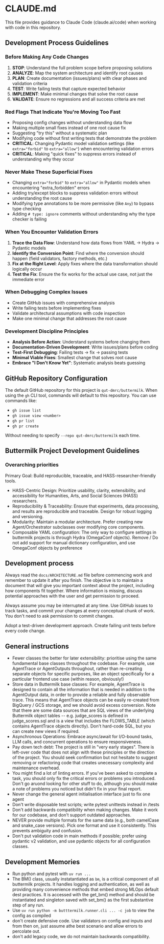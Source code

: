 # CLAUDE.md

This file provides guidance to Claude Code (claude.ai/code) when working with code in this repository.

## Development Process Guidelines

### Before Making Any Code Changes
1. **STOP**: Understand the full problem scope before proposing solutions
2. **ANALYZE**: Map the system architecture and identify root causes  
3. **PLAN**: Create documentation (issues/plans) with clear phases and validation criteria
4. **TEST**: Write failing tests that capture expected behavior
5. **IMPLEMENT**: Make minimal changes that solve the root cause
6. **VALIDATE**: Ensure no regressions and all success criteria are met

### Red Flags That Indicate You're Moving Too Fast
- Proposing config changes without understanding data flow
- Making multiple small fixes instead of one root cause fix
- Suggesting "try this" without a systematic plan
- Modifying code without first writing tests that demonstrate the problem
- **CRITICAL**: Changing Pydantic model validation settings (like `extra="forbid"` to `extra="allow"`) when encountering validation errors
- **CRITICAL**: Making "quick fixes" to suppress errors instead of understanding why they occur

### Never Make These Superficial Fixes
- Changing `extra="forbid"` to `extra="allow"` in Pydantic models when encountering "extra_forbidden" errors
- Adding try/except blocks to suppress validation errors without understanding the root cause
- Modifying type annotations to be more permissive (like `Any`) to bypass type checking
- Adding `# type: ignore` comments without understanding why the type checker is failing

### When You Encounter Validation Errors
1. **Trace the Data Flow**: Understand how data flows from YAML → Hydra → Pydantic models
2. **Identify the Conversion Point**: Find where the conversion should happen (field validators, factory methods, etc.)
3. **Fix at the Right Level**: Apply fixes where the data transformation should logically occur
4. **Test the Fix**: Ensure the fix works for the actual use case, not just the immediate error

### When Debugging Complex Issues
- Create GitHub issues with comprehensive analysis
- Write failing tests before implementing fixes
- Validate architectural assumptions with code inspection
- Make one minimal change that addresses the root cause

### Development Discipline Principles
- **Analysis Before Action**: Understand systems before changing them
- **Documentation-Driven Development**: Write issues/plans before coding
- **Test-First Debugging**: Failing tests → fix → passing tests
- **Minimal Viable Fixes**: Smallest change that solves root cause
- **Embrace "I Don't Know Yet"**: Systematic analysis beats guessing

## GitHub Repository Configuration

The default GitHub repository for this project is `qut-dmrc/buttermilk`. When using the `gh` CLI tool, commands will default to this repository. You can use commands like:
- `gh issue list`
- `gh issue view <number>`
- `gh pr list`
- `gh pr create`

Without needing to specify `--repo qut-dmrc/buttermilk` each time.

## Buttermilk Project Development Guidelines

### Overarching priorities
Primary Goal: Build reproducible, traceable, and HASS-researcher-friendly tools.

* HASS-Centric Design: Prioritize usability, clarity, extensibility, and accessibility for Humanities, Arts, and Social Sciences (HASS) researchers.
* Reproducibility & Traceability: Ensure that experiments, data processing, and results are reproducible and traceable. Design for robust logging and versioning.
* Modularity: Maintain a modular architecture. Prefer creating new Agent/Orchestrator subclasses over modifying core components.
* Composable YAML configuration: The only way to configure settings in buttermilk projects is through Hydra (OmegaConf objects). Remove / Do not add support for manual dictionary configuration, and use OmegaConf objects by preference

## Development process

Always read the `docs/ARCHITECTURE.md` file before commencing work and remember to update it after you finish. The objective is to maintain a document that will give you important context about the project, including how components fit together. Where information is missing, discuss potential approaches with the user and get permission to proceed.

Always assume you may be interrupted at any time. Use GitHub issues to track tasks, and commit your changes at every conceptual chunk of work. You don't need to ask permission to commit changes.

Adopt a test-driven development approach. Create failing unit tests before every code change.

## General instructions

* Fewer classes the better for later extensibility: prioritise using the same fundamental base classes throughout the codebase. For example, use AgentTrace or AgentOutputs throughout, rather than re-creating separate objects for specific purposes, like an object specifically for a particular frontend use case (within reason, obviously!)
* Store data in Buttermilk base classes: For example, AgentTrace is designed to contain all the information that is needed in addition to the AgentOutput data, in order to provide a reliable and fully observable trace. This means that AgentTrace objects can be easily re-created from BigQuery / GCS storage, and we should avoid excess conversion. Note that there are some data sources that are SQL views of the underlying Buttermilk object tables -- e.g. judge_scores is defined in judge_scores.sql and is a view that includes the FLOWS_TABLE (which contains AgentTrace objects directly). Don't hard-code SQL, but you can create new views if required.
* Asynchronous Operations: Embrace async/await for I/O-bound tasks, LLM calls, and concurrent operations to ensure responsiveness.
* Pay down tech debt: The project is still in "very early stages". There is left-over code that does not align with these principles or the direction of the project. You should seek confirmation but not hesitate to suggest removing or refactoring code that creates unecessary complexity and maintenance overhead.
* You might find a lot of linting errors. If you've been asked to complete a task, you should only fix the critical errors or problems you introduced. Don't go aruond looking for other stuff to do, although you should make a note of problems you noticed but didn't fix in your final report.
* Never change the general agent initialisation interface just to fix one agent
* Don't write disposable test scripts; write pytest unittests instead in /tests
* Don't add backwards compatibility when making changes. Make it work for our codebase, and don't support outdated approaches.
* NEVER provide multiple formats for the same data (e.g., both camelCase and snake_case versions). Pick one format and use it consistently. This prevents ambiguity and confusion.
* Don't put validation code in main methods if possible; prefer using pydantic v2 validation, and use pydantic objects for all configuration classes.

## Development Memories

* Run python and pytest with `uv run ...`
* The BM() class, usually instatantiated as `bm`, is a critical component of all buttermilk projects. It handles logging and authentication, as well as providing many convenience methods that embed strong MLOps default dest practices. It is accessed with the get_bm() method and should be instantiated and singleton saved with set_bm() as the first substantive step of any run.
* Use `uv run python -m butttermilk.runner.cli ... -c job` to view the config as compiled
* don't create defensive code. Use validators on config and inputs and from then on, just assume athe best scenario and allow errors to percolate out. 
* don't add legacy code, we do not maintain backwards compatibility.
